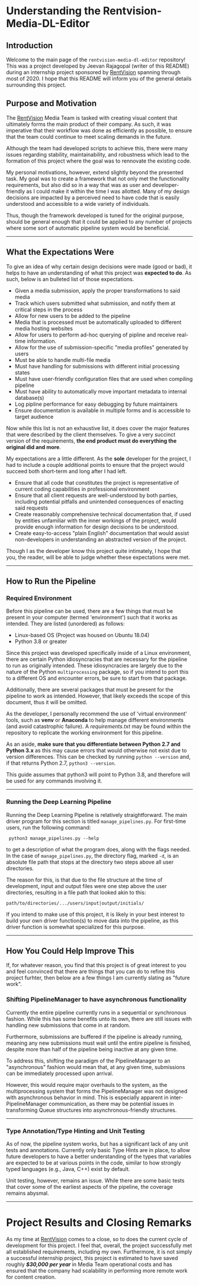 # Understanding the Rentvision-Media-DL-Editor
## Introduction

Welcome to the main page of the `rentvision-media-dl-editor` repository! This was a project developed by Jeevan Rajagopal (writer of this README) during an internship project sponsored by [RentVision](https://www.rentvision.com) spanning through most of 2020. I hope that this README will inform you of the general details surrounding this project.

## Purpose and Motivation

The [RentVision](https://www.rentvision.com) Media Team is tasked with creating visual content that ultimately forms the main product of their company. As such, it was imperative that their workflow was done as efficiently as possible, to ensure that the team could continue to meet scaling demands in the future.

Although the team had developed scripts to achieve this, there were many issues regarding stability, maintainability, and robustness which lead to the formation of this project where the goal was to rennovate the existing code.

My personal motivations, however, extend slightly beyond the presented task. My goal was to create a framework that not only met the functionality requirements, but also did so in a way that was as user and developer-friendly as I could make it within the time I was allotted. Many of my design decisions are impacted by a perceived need to have code that is easily understood and accessible to a wide variety of individuals.

Thus, though the framework developed is tuned for the original purpose, should be general enough that it could be applied to any number of projects where some sort of automatic pipeline system would be beneficial.

---

## What the Expectations Were

To give an idea of why certain design decisions were made (good or bad), it helps to have an understanding of what this project was **expected to do**. As such, below is an bulleted list of those expectations.

- Given a media submission, apply the proper transformations to said media
- Track which users submitted what submission, and notify them at critical steps in the process
- Allow for new users to be added to the pipeline
- Media that is processed must be automatically uploaded to different media hosting websites
- Allow for users to perform ad-hoc querying of pipline and receive real-time information.
- Allow for the use of submission-specific "media profiles" generated by users
- Must be able to handle multi-file media
- Must have handling for submissions with different initial processing states
- Must have user-friendly configuration files that are used when compiling pipeline
- Must have ability to automatically move important metadata to internal database(s)
- Log pipline performance for easy debugging by future maintainers
- Ensure documentation is available in multiple forms and is accessible to target audience

Now while this list is not an exhaustive list, it does cover the major features that were described by the client themselves. To give a very succinct version of the requirements, **the end product must do everything the original did and more**.

My expectations are a little different. As the **sole** developer for the project, I had to include a couple additional points to ensure that the project would succeed both short-term and long after I had left.

- Ensure that all code that constitutes the project is representative of current coding capabilities in professional environment
- Ensure that all client requests are well-understood by both parties, including potential pitfalls and unintended consequences of enacting said requests
- Create reasonably comprehensive technical documentation that, if used by entities unfamiliar with the inner workings of the project, would provide enough information for design decisions to be understood.
- Create easy-to-access "plain English" documentation that would assist non-developers in understanding an abstracted version of the project.

Though I as the developer know this project quite intimately, I hope that you, the reader, will be able to judge whether these expectations were met.

---

## How to Run the Pipeline
### Required Environment
Before this pipeline can be used, there are a few things that must be present in your computer (termed 'environment') such that it works as intended. They are listed (unordered) as follows:

- Linux-based OS (Project was housed on Ubuntu 18.04)
- Python 3.8 or greater

Since this project was developed specifically inside of a Linux environment, there are certain Python idiosyncracies that are necessary for the pipeline to run as originally intended. These idiosyncracies are largely due to the nature of the Python `multiprocessing` package, so if you intend to port this to a different OS and encounter errors, be sure to start from that package.

Additionally, there are several packages that must be present for the pipeline to work as intended. However, that likely exceeds the scope of this document, thus it will be omitted. 

As the developer, I personally recommend the use of 'virtual environment' tools, such as **venv** or **Anaconda** to help manage different environments (and avoid catastrophic failure). A *requirements.txt* may be found within the repository to replicate the working environment for this pipeline.

As an aside, **make sure that you differentiate between Python 2.7 and Python 3.x** as this may cause errors that would otherwise not exist due to version differences. This can be checked by running `python --version` and, if that returns Python 2.7, `python3 --version`.  

This guide assumes that python3 will point to Python 3.8, and therefore will be used for any commands involving it.

---

### Running the Deep Learning Pipeline
Running the Deep Learning Pipeline is relatively straightforward. The main driver program for this section is titled `manage_pipelines.py`. For first-time users, run the following command:

     python3 manage_pipelines.py --help 

to get a description of what the program does, along with the flags needed. In the case of `manage_pipelines.py`, the directory flag, marked `-d`, is an absolute file path that stops at the directory two steps above all user directories.

The reason for this, is that due to the file structure at the time of development, input and output files were one step above the user directories, resulting in a file path that looked akin to this: 

    path/to/directories/.../users/input|output/initials/

If you intend to make use of this project, it is likely in your best interest to build your own driver function(s) to move data into the pipeline, as this driver function is somewhat specialized for this purpose.

---

## How You Could Help Improve This
If, for whatever reason, you find that this project is of great interest to you and feel convinced that there are things that you can do to refine this project furhter, then below are a few things I am currently slating as "future work".

### Shifting PipelineManager to have asynchronous functionality
Currently the entire pipeline currently runs in a sequential or synchronous fashion. While this has some benefits unto its own, there are still issues with handling new submissions that come in at random. 

Furthermore, submissions are buffered if the pipeline is already running, meaning any new submissions must wait until the entire pipeline is finished, despite more than half of the pipeline being inactive at any given time.

To address this, shifting the paradigm of the PipelineManager to an "asynchronous" fashion would mean that, at any given time, submissions can be immediately processed upon arrival. 

However, this would require major overhauls to the system, as the multiprocessing system that forms the PipelineManager was not designed with asynchronous behavior in mind. This is especially apparent in inter-PipelineManager communication, as there may be potential issues in transforming Queue structures into asynchronous-friendly structures.

---

### Type Annotation/Type Hinting and Unit Testing
As of now, the pipeline system works, but has a significant lack of any unit tests and annotations. Currently only basic Type Hints are in place, to allow future developers to have a better understanding of the types that variables are expected to be at various points in the code, similar to how strongly typed languages (e.g., Java, C++) exist by default. 

Unit testing, however, remains an issue. While there are some basic tests that cover some of the earliest aspects of the pipeline, the coverage remains abysmal.

---

# Project Results and Closing Remarks
As my time at [RentVision](https://www.rentvision.com) comes to a close, so to does the current cycle of development for this project. I feel that, overall, the project successfully met all established requirements, including my own. Furthermore, it is not simply a successful internship project, this project is estimated to have saved roughly ***$30,000 per year*** in Media Team operational costs and has ensured that the company had scalability in performing more remote work for content creation.